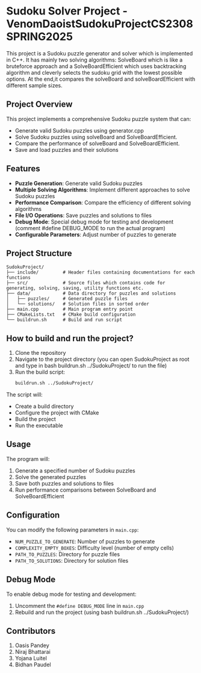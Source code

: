 # Sudoku Solver Project - VenomDaoistSudokuProjectCS2308SPRING2025

This project is a Sudoku puzzle generator and solver which is implemented in C++. It has mainly two solving algorithms: SolveBoard which is like a bruteforce approach and a SolveBoardEfficient which uses backtracking algorithm and cleverly selects the sudoku grid with the lowest possible options. At the end,it compares the solveBoard and solveBoardEfficient with different sample sizes.

## Project Overview

This project implements a comprehensive Sudoku puzzle system that can:
- Generate valid Sudoku puzzles using generator.cpp
- Solve Sudoku puzzles using solveBoard and SolveBoardEfficient.
- Compare the performance of solveBoard and SolveBoardEfficient.
- Save and load puzzles and their solutions

## Features

- **Puzzle Generation**: Generate valid Sudoku puzzles 
- **Multiple Solving Algorithms**: Implement different approaches to solve Sudoku puzzles
- **Performance Comparison**: Compare the efficiency of different solving algorithms
- **File I/O Operations**: Save puzzles and solutions to files 
- **Debug Mode**: Special debug mode for testing and development (comment #define DEBUG_MODE to run the actual program)
- **Configurable Parameters**: Adjust number of puzzles to generate

## Project Structure

```
SudokuProject/
├── include/         # Header files containing documentations for each functions
├── src/             # Source files which contains code for generating, solving, saving, utility functions etc.
├── data/            # Data directory for puzzles and solutions
│   ├── puzzles/     # Generated puzzle files
│   └── solutions/   # Solution files in sorted order
├── main.cpp         # Main program entry point
├── CMakeLists.txt   # CMake build configuration
└── buildrun.sh      # Build and run script 
```


## How to build and run the project?

1. Clone the repository
2. Navigate to the project directory (you can open SudokuProject as root and type in bash buildrun.sh ../SudokuProject/ to run the file)
3. Run the build script:
   ```bash
   buildrun.sh ../SudokuProject/
   ```

The script will:
- Create a build directory
- Configure the project with CMake
- Build the project
- Run the executable

## Usage

The program will:
1. Generate a specified number of Sudoku puzzles
2. Solve the generated puzzles
3. Save both puzzles and solutions to files
4. Run performance comparisons between SolveBoard and SolveBoardEfficient

## Configuration

You can modify the following parameters in `main.cpp`:
- `NUM_PUZZLE_TO_GENERATE`: Number of puzzles to generate
- `COMPLEXITY_EMPTY_BOXES`: Difficulty level (number of empty cells)
- `PATH_TO_PUZZLES`: Directory for puzzle files
- `PATH_TO_SOLUTIONS`: Directory for solution files

## Debug Mode

To enable debug mode for testing and development:
1. Uncomment the `#define DEBUG_MODE` line in `main.cpp`
2. Rebuild and run the project (using bash buildrun.sh ../SudokuProject/)

## Contributors
1. Oasis Pandey 
2. Niraj Bhattarai
3. Yojana Luitel
4. Bidhan Paudel 
